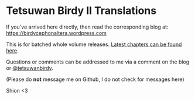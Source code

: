 Tetsuwan Birdy II Translations
==============

If you've arrived here directly, then read the corresponding blog at:
https://birdycephonaltera.wordpress.com

This is for batched whole volume releases. [Latest chapters can be found here](https://github.com/birdycephonaltera/tetsuwanbirdy2).

Questions or comments can be addressed to me via a comment on the blog or [@tetsuwanbirdy](https://twitter.com/tetsuwanbirdy).

(Please do **not** message me on Github, I do not check for messages here)

Shion <3
